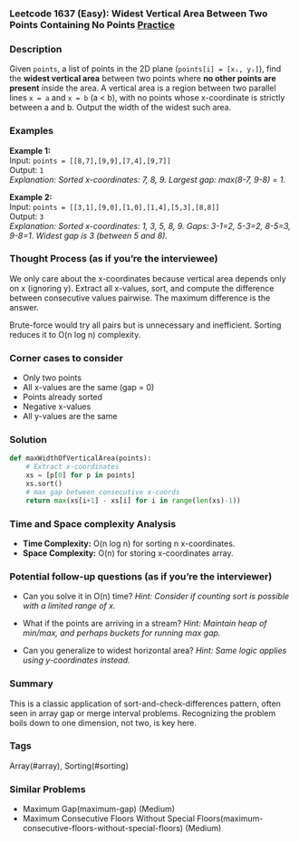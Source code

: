 ### Leetcode 1637 (Easy): Widest Vertical Area Between Two Points Containing No Points [Practice](https://leetcode.com/problems/widest-vertical-area-between-two-points-containing-no-points)

### Description  
Given `points`, a list of points in the 2D plane (`points[i] = [xᵢ, yᵢ]`), find the **widest vertical area** between two points where **no other points are present** inside the area. A vertical area is a region between two parallel lines `x = a` and `x = b` (a < b), with no points whose x-coordinate is strictly between a and b. Output the width of the widest such area.

### Examples  
**Example 1:**  
Input: `points = [[8,7],[9,9],[7,4],[9,7]]`  
Output: `1`  
*Explanation: Sorted x-coordinates: 7, 8, 9. Largest gap: max(8-7, 9-8) = 1.*

**Example 2:**  
Input: `points = [[3,1],[9,0],[1,0],[1,4],[5,3],[8,8]]`  
Output: `3`  
*Explanation: Sorted x-coordinates: 1, 3, 5, 8, 9. Gaps: 3-1=2, 5-3=2, 8-5=3, 9-8=1. Widest gap is 3 (between 5 and 8).*  

### Thought Process (as if you’re the interviewee)  
We only care about the x-coordinates because vertical area depends only on x (ignoring y). Extract all x-values, sort, and compute the difference between consecutive values pairwise. The maximum difference is the answer.

Brute-force would try all pairs but is unnecessary and inefficient. Sorting reduces it to O(n log n) complexity.

### Corner cases to consider  
- Only two points
- All x-values are the same (gap = 0)
- Points already sorted
- Negative x-values
- All y-values are the same

### Solution

```python
def maxWidthOfVerticalArea(points):
    # Extract x-coordinates
    xs = [p[0] for p in points]
    xs.sort()
    # max gap between consecutive x-coords
    return max(xs[i+1] - xs[i] for i in range(len(xs)-1))
```

### Time and Space complexity Analysis  
- **Time Complexity:** O(n log n) for sorting n x-coordinates.
- **Space Complexity:** O(n) for storing x-coordinates array.

### Potential follow-up questions (as if you’re the interviewer)  
- Can you solve it in O(n) time?
  *Hint: Consider if counting sort is possible with a limited range of x.*

- What if the points are arriving in a stream?
  *Hint: Maintain heap of min/max, and perhaps buckets for running max gap.*

- Can you generalize to widest horizontal area?
  *Hint: Same logic applies using y-coordinates instead.*

### Summary
This is a classic application of sort-and-check-differences pattern, often seen in array gap or merge interval problems. Recognizing the problem boils down to one dimension, not two, is key here.

### Tags
Array(#array), Sorting(#sorting)

### Similar Problems
- Maximum Gap(maximum-gap) (Medium)
- Maximum Consecutive Floors Without Special Floors(maximum-consecutive-floors-without-special-floors) (Medium)